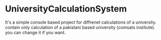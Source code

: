 # UniversityCalculationSystem
It's a simple console based project for diffrenet calculations of a university.  contain only calculation of a pakistani based university (comsats institute).  you can change it if you want.
